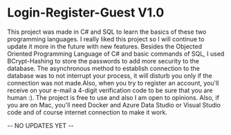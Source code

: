 # Login-Register-Guest V1.0
 This project was made in C# and SQL to learn the basics of these two programming languages. I really liked this project so I will continue to update it more in the future with new features. Besides the Objected Oriented Programming Language of C# and basic commands of SQL, I used BCrypt-Hashing to store the passwords to add more security to the database. The asynchronous method to establish connection to the database was to not interrupt your process, it will disturb you only if the connection was not made.Also, when you try to register an account, you'll receive on your e-mail a 4-digit verification code to be sure that you are human :). The project is free to use and also I am open to opinions. Also, if you are on Mac, you'll need Docker and Azure Data Studio or Visual Studio code and of course internet connection to make it work. 


-- NO UPDATES YET --

